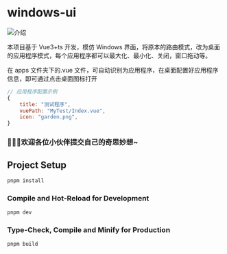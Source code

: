 # windows-ui

![介绍](https://gitee.com/yuumigift/windows-ui/raw/master/public/img/intro.png)

本项目基于 Vue3+ts 开发，模仿 Windows 界面，将原本的路由模式，改为桌面的应用程序模式，每个应用程序都可以最大化、最小化、关闭，窗口拖动等。

在 apps 文件夹下的.vue 文件，可自动识别为应用程序，在桌面配置好应用程序信息，即可通过点击桌面图标打开

```js
// 应用程序配置示例
{
    title: "测试程序",
    vuePath: "MyTest/Index.vue",
    icon: "garden.png",
}
```

### 🍒🍒🍒欢迎各位小伙伴提交自己的奇思妙想~

## Project Setup

```sh
pnpm install
```

### Compile and Hot-Reload for Development

```sh
pnpm dev
```

### Type-Check, Compile and Minify for Production

```sh
pnpm build
```
